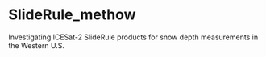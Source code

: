 # SlideRule_methow
Investigating ICESat-2 SlideRule products for snow depth measurements in the Western U.S.
